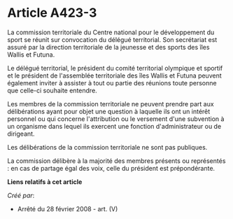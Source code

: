 # Article A423-3

La commission territoriale du Centre national pour le développement du sport se réunit sur convocation du délégué
territorial. Son secrétariat est assuré par la direction territoriale de la jeunesse et des sports des îles Wallis et Futuna.

Le délégué territorial, le président du comité territorial olympique et sportif et le président de l'assemblée territoriale
des îles Wallis et Futuna peuvent également inviter à assister à tout ou partie des réunions toute personne que celle-ci
souhaite entendre.

Les membres de la commission territoriale ne peuvent prendre part aux délibérations ayant pour objet une question à laquelle
ils ont un intérêt personnel ou qui concerne l'attribution ou le versement d'une subvention à un organisme dans lequel ils
exercent une fonction d'administrateur ou de dirigeant.

Les délibérations de la commission territoriale ne sont pas publiques.

La commission délibère à la majorité des membres présents ou représentés : en cas de partage égal des voix, celle du
président est prépondérante.

**Liens relatifs à cet article**

_Créé par_:

  - Arrêté du 28 février 2008 - art. (V)
